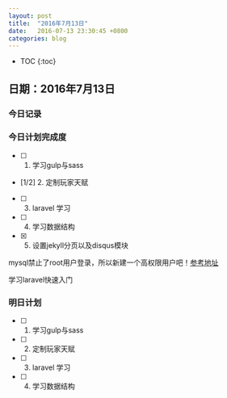 ```yaml
---
layout: post  
title:  "2016年7月13日"  
date:   2016-07-13 23:30:45 +0800
categories: blog 
---
```

* TOC
{:toc}

## 日期：2016年7月13日

### 今日记录

### 今日计划完成度

- [ ] 1. 学习gulp与sass

- [1/2] 2. 定制玩家天赋 

- [ ] 3. laravel 学习

- [ ] 4. 学习数据结构

- [X] 5. 设置jekyll分页以及disqus模块

mysql禁止了root用户登录，所以新建一个高权限用户吧！[参考地址](http://jvdc.me/get-phpmyadmin-working-on-ubuntu-16-04-nginx-1-10-php-7-mariadb-10/)

学习laravel快速入门

### 明日计划

- [ ] 1. 学习gulp与sass

- [ ] 2. 定制玩家天赋

- [ ] 3. laravel 学习

- [ ] 4. 学习数据结构